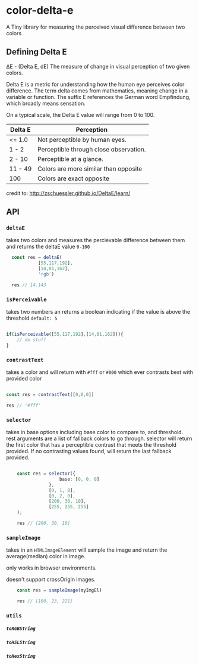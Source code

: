# color-delta-e

A Tiny library for measuring the perceived visual difference between two colors


## Defining Delta E
ΔE - (Delta E, dE) The measure of change in visual perception of two given colors.

Delta E is a metric for understanding how the human eye perceives color difference. The term delta comes from mathematics, meaning change in a variable or function. The suffix E references the German word Empfindung, which broadly means sensation.

On a typical scale, the Delta E value will range from 0 to 100.


| Delta E |	Perception |
| ------- | ---------- |
|<= 1.0	 | Not perceptible by human eyes. |
|1 - 2 | Perceptible through close observation. |
| 2 - 10 | Perceptible at a glance. |
| 11 - 49 |	Colors are more similar than  opposite |
| 100 |	Colors are exact opposite |

credit to: http://zschuessler.github.io/DeltaE/learn/



## API

### `deltaE`

takes two colors and measures the percievable difference between them and returns the deltaE value `0-100`

```typescript rgb(55,117,192)
  const res = deltaE(
            [55,117,192],
            [14,81,162], 
            'rgb')

  res // 14.143
```


### `isPerceivable`

takes two numbers an returns a boolean indicating if the value is above the threshold `default: 5`


```typescript

if(isPerceivable([55,117,192],[14,81,162])){
    // do stuff
}
```

### `contrastText`
takes a color and will return with `#fff` or `#000` which ever contrasts best with provided color


```typescript

const res = contrastText([0,0,0])

res // '#fff'

```


### `selector`
takes in base options including base color to compare to, and threshold. rest arguments are a list of fallback colors to go through. selector will return the first color that has a perceptible contrast that meets the threshold provided. If no contrasting values found, will return the last fallback provided.

```typescript

    const res = selector({
                    base: [0, 0, 0]
                },
                [0, 1, 0],
                [0, 2, 0],
                [200, 30, 10],
                [255, 255, 255]
    );

    res // [200, 30, 10]
```



### `sampleImage`

takes in an `HTMLImageElement` will sample the image and return the average(median) color in image.

only works in browser environments.

doesn't support crossOrigin images.

```typescript
    const res = sampleImage(myImgEl)

    res // [100, 23, 221]
```



### `utils`

##### `toRGBString`

##### `toHSLString`

##### `toHexString`


